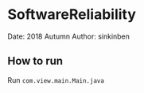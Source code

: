 # SoftwareReliability
Date: 2018 Autumn
Author: sinkinben

## How to run 
Run `com.view.main.Main.java`  
